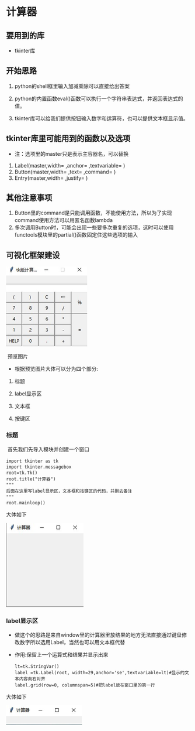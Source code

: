 # 计算器

## 要用到的库

- tkinter库

## 开始思路

1. python的shell框里输入加减乘除可以直接给出答案

2. python的内置函数eval()函数可以执行一个字符串表达式，并返回表达式的值。

3. tkinter库可以给我们提供按钮输入数字和运算符，也可以提供文本框显示值。

## tkinter库里可能用到的函数以及选项

- 注：选项里的master只是表示主容器名，可以替换

1. Label(master,width= ,anchor= ,textvariable= )
2. Button(master,width= ,text= ,command= )
3. Entry(master,width= ,justify= )

## 其他注意事项

1. Button里的command是只能调用函数，不能使用方法，所以为了实现command使用方法可以用匿名函数lambda
2. 多次调用Button时，可能会出现一些要多次重复的选项，这时可以使用functools模块里的partial()函数固定住这些选项的输入

## 可视化框架建设

![image](https://raw.githubusercontent.com/prometheus-code/tk-/master/image/1.jpg)

​																		预览图片

- 根据预览图片大体可以分为四个部分:

1. 标题

2. label显示区

3. 文本框

4. 按键区

### 标题

​	首先我们先导入模块并创建一个窗口

~~~
import tkinter as tk
import tkinter.messagebox 
root=tk.Tk()
root.title("计算器")
"""
后面在这里写label显示区，文本框和按键区的代码，并删去备注
"""
root.mainloop()
~~~

大体如下

![image](https://raw.githubusercontent.com/prometheus-code/tk-/master/image/3.jpg)

### label显示区

- 做这个的思路是来自window里的计算器里放结果的地方无法直接通过键盘修改数字所以选用Label，当然也可以用文本框代替

- 作用:保留上一个运算式和结果并显示出来

  ~~~
  lt=tk.StringVar()
  label =tk.Label(root, width=29,anchor='se',textvariable=lt)#显示的文本内容向右对齐
  label.grid(row=0, columnspan=5)#把label放在窗口里的第一行
  ~~~

大体如下

![image](https://raw.githubusercontent.com/prometheus-code/tk-/master/image/4.jpg)

